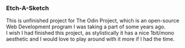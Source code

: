 ### Etch-A-Sketch
This is unfinished project for The Odin Project, which is an open-source Web Development program I was taking a part of some years ago.  
I wish I had finished this project, as stylistically it has a nice 1bit/mono aesthetic and I would love to play around with it more if I had the time.  